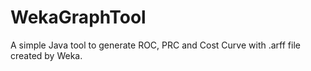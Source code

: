 # WekaGraphTool

A simple Java tool to generate ROC, PRC and Cost Curve with .arff file created by Weka.
